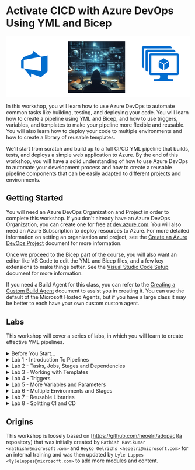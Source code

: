 # Activate CICD with Azure DevOps Using YML and Bicep

![hero](img/hero.png)

In this workshop, you will learn how to use Azure DevOps to automate common tasks like building, testing, and deploying your code. You will learn how to create a pipeline using YML and Bicep, and how to use triggers, variables, and templates to make your pipeline more flexible and reusable. You will also learn how to deploy your code to multiple environments and how to create a library of reusable templates.

We'll start from scratch and build up to a full CI/CD YML pipeline that builds, tests, and deploys a simple web application to Azure. By the end of this workshop, you will have a solid understanding of how to use Azure DevOps to automate your development process and how to create a reusable pipeline components that can be easily adapted to different projects and environments.

## Getting Started

You will need an Azure DevOps Organization and Project in order to complete this workshop. If you don't already have an Azure DevOps Organization, you can create one for free at [dev.azure.com](http://dev.azure.com). You will also need an Azure Subscription to deploy resources to Azure.  For more detailed information on setting an organization and project, see the [Create an Azure DevOps Project](/Labs/lab0/Create-Azdo-Project.md) document for more information.

Once we proceed to the Bicep part of the course, you will also want an editor like VS Code to edit the YML and Bicep files, and a few key extensions to make things better. See the [Visual Studio Code Setup](/Labs/lab0/Visual-Studio-Code.md) document for more information.

If you need a Build Agent for this class, you can refer to the [Creating a Custom Build Agent](/Labs/Build-Agents/desktop-runner/README.md) document to assist you in creating it. You can use the default of the Microsoft Hosted Agents, but if you have a large class it may be better to each have your own custom custom agent.

## Labs

This workshop will cover a series of labs, in which you will learn to create effective YML pipelines.

<!-- 
* [Lab 1 - Introduction](/Labs/lab1/lab1.md)
* [Lab 2 - Tasks, Jobs, Stages and Dependencies](/Labs/lab2/lab2.md)
* [Lab 3 - Working with Templates](labs/lab3/lab3.md)
* [Lab 4 - Triggers](/Labs/lab4/lab4.md)
* [Lab 5 - More About Variables and Parameters](/Labs/lab5/lab5.md)
* [Lab 6 - Using Multiple Environments and Stages](/Labs/lab6/lab6.md)
* [Lab 7 - Creating Reusable Libraries](/Labs/lab7/lab7.md)
* [Lab 8 - Splitting CI and CD](/Labs/lab8/lab8.md)
-->

<details>
  <summary>Before You Start...</summary>

* [Lab 0.1 - Create an Azure DevOps Project](/Labs/lab0/Create-Azdo-Project.md)
* [Lab 0.2 - Create a Custom Build Agent](/Labs/Build-Agents/desktop-runner/README.md)
* [Lab 0.3 - Set up Visual Studio Code (Optional)](/Labs/lab0/Visual-Studio-Code.md)

</details>

<details>
  <summary>Lab 1 - Introduction To Pipelines</summary>

* [Lab 1 - Introduction](/Labs/lab1/lab1.md)
  * [Create a YAML-Pipeline via GUI](/Labs/lab1/lab1.md#exercise-11-create-a-yaml-pipeline-via-gui)
  * [Run your pipeline](/Labs/lab1/lab1.md#exercise-12-run-your-pipeline)
  * [Analyze the output](/Labs/lab1/lab1.md#exercise-13-analyze-the-output)
  * [Use the assistant to add tasks](/Labs/lab1/lab1.md#exercise-14-use-the-assistant-to-add-tasks)
  * [Extend the pipeline with variables](/Labs/lab1/lab1.md#exercise-15-extend-your-pipeline-with-variables)
  * [Check the pipeline within the repository](/Labs/lab1/lab1.md#exercise-16-check-the-pipeline-within-your-repository)

</details>

<details>
  <summary>Lab 2 - Tasks, Jobs, Stages and Dependencies</summary>
  
* [Lab 2 - Tasks, Jobs, Stages and Dependencies](/Labs/lab2/lab2.md)
  * [Separating Tasks into different Jobs](/Labs/lab2/lab2.md#exercise-21-separating-tasks-into-different-jobs)
  * [Adding dependencies between Jobs](/Labs/lab2/lab2.md#exercise-22-adding-dependencies-between-jobs)
  * [Splitting our pipeline into Stages](/Labs/lab2/lab2.md#exercise-23-splitting-our-pipeline-into-stages)
  * [Dependencies between Stages](/Labs/lab2/lab2.md#exercise-24-adding-dependencies-between-jobs-and-stages)
  * [Approvals](/Labs/lab2/lab2.md#exercise-25-approvals)

</details>

<details>
  <summary>Lab 3 - Working with Templates</summary>

* [Lab 3 - Working with Templates](labs/lab3/lab3.md)
  * [Load steps from templates](/Labs/lab3/lab3.md#exercise-31-load-steps-from-templates)
  * [Reusing stages with templates](/Labs/lab3/lab3.md#exercise-32-reusing-stages-with-templates)
  * [Conditions](/Labs/lab3/lab3.md#exercise-33-conditions)
  * [Skipping stages](labs/lab3/lab3.md#exercise-34-skipping-stages)

</details>

<details>
  <summary>Lab 4 - Triggers</summary>
  
* [Lab 4 - Triggers](/Labs/lab4/lab4.md)
  * [Working with triggers and branches](/Labs/lab4/lab4.md#exercise-4-1-working-with-triggers-and-branches)
  * [Working with triggers and path](/Labs/lab4/lab4.md#exercise-42-working-with-triggers-and-path)
  * [Scheduled Triggers](labs/lab4/lab4.md#exercise-43-scheduled-trigger)
  * [Pull Request Triggers](labs/lab4/lab4.md#exercise-44-pull-request-triggers)

</details>

<details>
  <summary>Lab 5 - More Variables and Parameters</summary>

* [Lab 5 - More Variables and Parameters](/Labs/lab5/lab5.md)
  * [5.1 Using Parameters](/Labs/lab5/lab5.md#exercise-51-using-parameters)
  * [5.2 Local Variables](/Labs/lab5/lab5.md#exercise-52-local-variables)
  * [5.3 Variable Template Files](/Labs/lab5/lab5.md#exercise-53-variable-template-files)
  * [5.4 Predefined Variables](/Labs/lab5/lab5.md#exercise-54-predefined-variables)
  * [5.5 Creating Variables in Code](/Labs/lab5/lab5.md#exercise-55-creating-variables-in-code)
  * [5.6 Using Variable Groups](/Labs/lab5/lab5.md#exercise-56-using-variable-groups)
  * [5.7 Loading Values from Key Vault](/Labs/lab5/lab5.md#exercise-57-loading-values-from-key-vault)
  * [5.8 Verbose Logs](/Labs/lab5/lab5.md#exercise-58-verbose-logs)

</details>

<details>
  <summary>Lab 6 - Multiple Environments and Stages</summary>

* [Lab 6 - Multiple Environments and Stages](/Labs/lab6/lab6.md)
  * [6.1 Creating AzDO Environments](/Labs/lab6/lab6.md#exercise-61-creating-azdo-environments)
  * [6.2 Deploying to Multiple Environments with Dependencies](/Labs/lab6/lab6.md#exercise-62-deploying-to-multiple-environments-with-dependencies)

</details>

<details>
  <summary>Lab 7 - Reusable Libraries</summary>

* [Lab 7 - Reusable Libraries](/Labs/lab7/lab7.md)
  * [7.1 Creating a Template Repository](/Labs/lab7/lab7.md#exercise-71-creating-a-template-repository)

</details>

<details>
  <summary>Lab 8 - Splitting CI and CD</summary>

* [Lab 8 - Splitting CI and CD](/Labs/lab8/lab8.md)
  * [Build pipelines and artifacts](labs/lab8/lab8.md#exercise-81-build-pipelines-and-artifacts)
  * [Working with build artifacts](labs/lab8/lab8.md#exercise-82-working-with-build-artifacts)

</details>

## Origins

This workshop is loosely based on [https://github.com/heoelri/adopac](a repository) that was initially created by `Rathish Ravikumar <rathishr@microsoft.com>` and `Heyko Oelrichs <heoelri@microsoft.com>` for an internal training and was then updated by `Lyle Luppes <lyleluppes@microsoft.com>` to add more modules and content.
